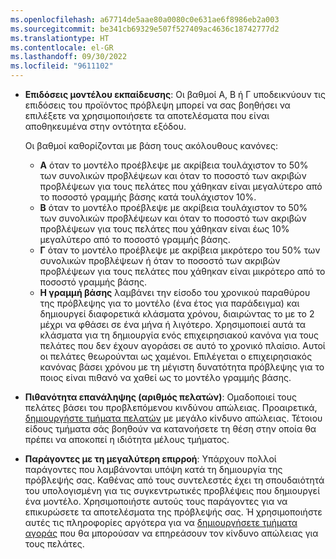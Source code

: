 ```yaml
---
ms.openlocfilehash: a67714de5aae80a0080c0e631ae6f8986eb2a003
ms.sourcegitcommit: be341cb69329e507f527409ac4636c18742777d2
ms.translationtype: HT
ms.contentlocale: el-GR
ms.lasthandoff: 09/30/2022
ms.locfileid: "9611102"
---
```

- **Επιδόσεις μοντέλου εκπαίδευσης**: Οι βαθμοί Α, Β ή Γ υποδεικνύουν τις επιδόσεις του προϊόντος πρόβλεψη μπορεί να σας βοηθήσει να επιλέξετε να χρησιμοποιήσετε τα αποτελέσματα που είναι αποθηκευμένα στην οντότητα εξόδου.

  Οι βαθμοί καθορίζονται με βάση τους ακόλουθους κανόνες:
  - **Α** όταν το μοντέλο προέβλεψε με ακρίβεια τουλάχιστον το 50% των συνολικών προβλέψεων και όταν το ποσοστό των ακριβών προβλέψεων για τους πελάτες που χάθηκαν είναι μεγαλύτερο από το ποσοστό γραμμής βάσης κατά τουλάχιστον 10%.
  - **Β** όταν το μοντέλο προέβλεψε με ακρίβεια τουλάχιστον το 50% των συνολικών προβλέψεων και όταν το ποσοστό των ακριβών προβλέψεων για τους πελάτες που χάθηκαν είναι έως 10% μεγαλύτερο από το ποσοστό γραμμής βάσης.
  - **Γ** όταν το μοντέλο προέβλεψε με ακρίβεια μικρότερο του 50% των συνολικών προβλέψεων ή όταν το ποσοστό των ακριβών προβλέψεων για τους πελάτες που χάθηκαν είναι μικρότερο από το ποσοστό γραμμής βάσης.
  - **Η γραμμή βάσης** λαμβάνει την είσοδο του χρονικού παραθύρου της πρόβλεψης για το μοντέλο (ένα έτος για παράδειγμα) και δημιουργεί διαφορετικά κλάσματα χρόνου, διαιρώντας το με το 2 μέχρι να φθάσει σε ένα μήνα ή λιγότερο. Χρησιμοποιεί αυτά τα κλάσματα για τη δημιουργία ενός επιχειρησιακού κανόνα για τους πελάτες που δεν έχουν αγοράσει σε αυτό το χρονικό πλαίσιο. Αυτοί οι πελάτες θεωρούνται ως χαμένοι. Επιλέγεται ο επιχειρησιακός κανόνας βάσει χρόνου με τη μέγιστη δυνατότητα πρόβλεψης για το ποιος είναι πιθανό να χαθεί ως το μοντέλο γραμμής βάσης.

- **Πιθανότητα επανάληψης (αριθμός πελατών)**: Ομαδοποιεί τους πελάτες βάσει του προβλεπόμενου κινδύνου απώλειας. Προαιρετικά, [δημιουργήστε τμήματα πελατών](../prediction-based-segment.md) με μεγάλο κίνδυνο απώλειας. Τέτοιου είδους τμήματα σάς βοηθούν να κατανοήσετε τη θέση στην οποία θα πρέπει να αποκοπεί η ιδιότητα μέλους τμήματος.

- **Παράγοντες με τη μεγαλύτερη επιρροή**: Υπάρχουν πολλοί παράγοντες που λαμβάνονται υπόψη κατά τη δημιουργία της πρόβλεψής σας. Καθένας από τους συντελεστές έχει τη σπουδαιότητά του υπολογισμένη για τις συγκεντρωτικές προβλέψεις που δημιουργεί ένα μοντέλο. Χρησιμοποιήστε αυτούς τους παράγοντες για να επικυρώσετε τα αποτελέσματα της πρόβλεψής σας. Ή χρησιμοποιήστε αυτές τις πληροφορίες αργότερα για να [δημιουργήσετε τμήματα αγοράς](../prediction-based-segment.md) που θα μπορούσαν να επηρεάσουν τον κίνδυνο απώλειας για τους πελάτες.